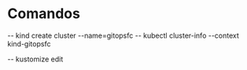 # Comandos

-- kind create cluster --name=gitopsfc
-- kubectl cluster-info --context kind-gitopsfc


-- kustomize edit 